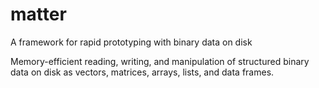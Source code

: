 # matter
A framework for rapid prototyping with binary data on disk

Memory-efficient reading, writing, and manipulation of structured binary data on disk as vectors, matrices, arrays, lists, and data frames.
